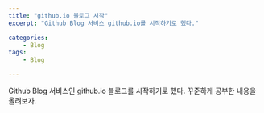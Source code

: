 ```yaml
---
title: "github.io 블로그 시작"
excerpt: "Github Blog 서비스 github.io를 시작하기로 했다."

categories:
    - Blog
tags:
    - Blog

---
```


Github Blog 서비스인 github.io 블로그를 시작하기로 했다.
꾸준하게 공부한 내용을 올려보자.
